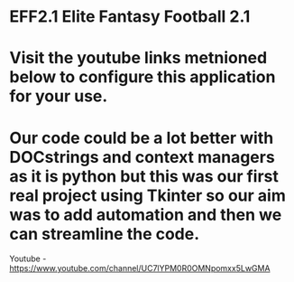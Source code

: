 # EFF2.1 Elite Fantasy Football 2.1
# Visit the youtube links metnioned below to configure this application for your use.
# Our code could be a lot better with DOCstrings and context managers as it is python but this was our first real project using Tkinter so our aim was to add automation and then we can streamline the code.
Youtube - https://www.youtube.com/channel/UC7lYPM0R0OMNpomxx5LwGMA
